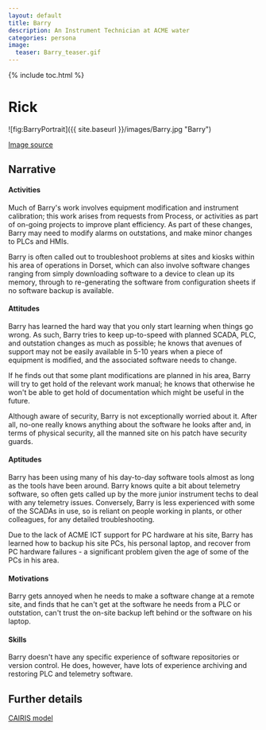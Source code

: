 ```yaml
---
layout: default
title: Barry
description: An Instrument Technician at ACME water
categories: persona
image:
  teaser: Barry_teaser.gif
---
```


{% include toc.html %}

# Rick

![fig:BarryPortrait]({{ site.baseurl }}/images/Barry.jpg "Barry")

[Image source](https://www.flickr.com/photos/savidgefamily/6962111611)

## Narrative

#### Activities

Much of Barry's work involves equipment modification and instrument calibration; this work arises from requests from Process, or activities as part of on-going projects to improve plant efficiency.  As part of these changes, Barry may need to modify alarms on outstations, and make minor changes to PLCs and HMIs.

Barry is often called out to troubleshoot problems at sites and kiosks within his area of operations in Dorset, which can also involve software changes ranging from simply downloading software to a device to clean up its memory, through to re-generating the software from configuration sheets if no software backup is available.

#### Attitudes

Barry has learned the hard way that you only start learning when things go wrong.  As such, Barry tries to keep up-to-speed with planned SCADA, PLC, and outstation changes as much as possible; he knows that avenues of support may not be easily available in 5-10 years when a piece of equipment is modified, and the associated software needs to change.

If he finds out that some plant modifications are planned in his area, Barry will try to get hold of the relevant work manual; he knows that otherwise he won't be able to get hold of documentation which might be useful in the future.

Although aware of security, Barry is not exceptionally worried about it.  After all, no-one really knows anything about the software he looks after and, in terms of physical security, all the manned site on his patch have security guards.

#### Aptitudes

Barry has been using many of his day-to-day software tools almost as long as the tools have been around.  Barry knows quite a bit about telemetry software, so often gets called up by the more junior instrument techs to deal with any telemetry issues.  Conversely, Barry is less experienced with some of the SCADAs in use, so is reliant on people working in plants, or other colleagues, for any detailed troubleshooting.

Due to the lack of ACME ICT support for PC hardware at his site, Barry has learned how to backup his site PCs, his personal laptop, and recover from PC hardware failures - a significant problem given the age of some of the PCs in his area.

#### Motivations

Barry gets annoyed when he needs to make a software change at a remote site, and finds that he can't get at the software he needs from a PLC or outstation, can't trust the on-site backup left behind or the software on his laptop.

#### Skills

Barry doesn't have any specific experience of software repositories or version control.  He does, however, have lots of experience archiving and restoring PLC and telemetry software.

## Further details

[CAIRIS model](https://github.com/failys/cairis/blob/master/examples/personas/Barry/Barry.xml)
